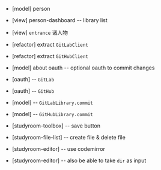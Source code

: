 - [model] person
- [view] person-dashboard -- library list

- [view] `entrance` 诸人物

- [refactor] extract `GitLabClient`
- [refactor] extract `GitHubClient`

- [model] about oauth -- optional oauth to commit changes

- [oauth] -- `GitLab`
- [oauth] -- `GitHub`

- [model] -- `GitLabLibrary.commit`
- [model] -- `GitHubLibrary.commit`

- [studyroom-toolbox] -- save button
- [studyroom-file-list] -- create file & delete file

- [studyroom-editor] -- use codemirror
- [studyroom-editor] -- also be able to take `dir` as input
